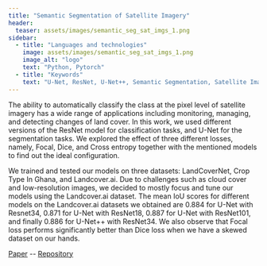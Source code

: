 ```yaml
---
title: "Semantic Segmentation of Satellite Imagery"
header:
  teaser: assets/images/semantic_seg_sat_imgs_1.png
sidebar:
  - title: "Languages and technologies"
    image: assets/images/semantic_seg_sat_imgs_1.png
    image_alt: "logo"
    text: "Python, Pytorch"
  - title: "Keywords"
    text: "U-Net, ResNet, U-Net++, Semantic Segmentation, Satellite Imagery"
---
```


The ability to automatically classify the class at the pixel level of satellite imagery has a wide range of applications including monitoring, managing, and detecting changes of land cover. In this work, we used different versions of the ResNet model for classification tasks, and U-Net for the segmentation tasks. We explored the effect of three different losses, namely, Focal, Dice, and Cross entropy together with the mentioned models to find out the ideal configuration.


We trained and tested our models on three datasets: LandCoverNet, Crop Type In Ghana, and Landcover.ai. Due to challenges such as cloud cover and low-resolution images, we decided to mostly focus and tune our models using the Landcover.ai dataset. The mean IoU scores for different models on the Landcover.ai datasets we obtained are 0.884 for U-Net with Resnet34, 0.871 for U-Net with ResNet18, 0.887 for U-Net with ResNet101, and finally 0.886 for U-Net++ with ResNet34. We also observe that Focal loss performs significantly better than Dice loss when we have a skewed dataset on our hands.

[Paper](https://roldanjrgl.github.io/files/semantic_segmentation_of_satellite_imagery.pdf) -- 
[Repository](https://github.com/roldanjrgl/semantic_segmentation_for_satellite_imagery)

